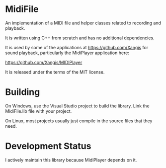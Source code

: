 # MidiFile

An implementation of a MIDI file and helper classes related to recording and playback.

It is written using C++ from scratch and has no additional dependencies.

It is used by some of the applications at https://github.com/Xangis
for sound playback, particularly the MidiPlayer application here:

https://github.com/Xangis/MIDIPlayer

It is released under the terms of the MIT license.

# Building

On Windows, use the Visual Studio project to build the library. Link the MidiFile.lib
file with your project.

On Linux, most projects usually just compile in the source files that they need.

# Development Status

I actively maintain this library because MidiPlayer depends on it.
